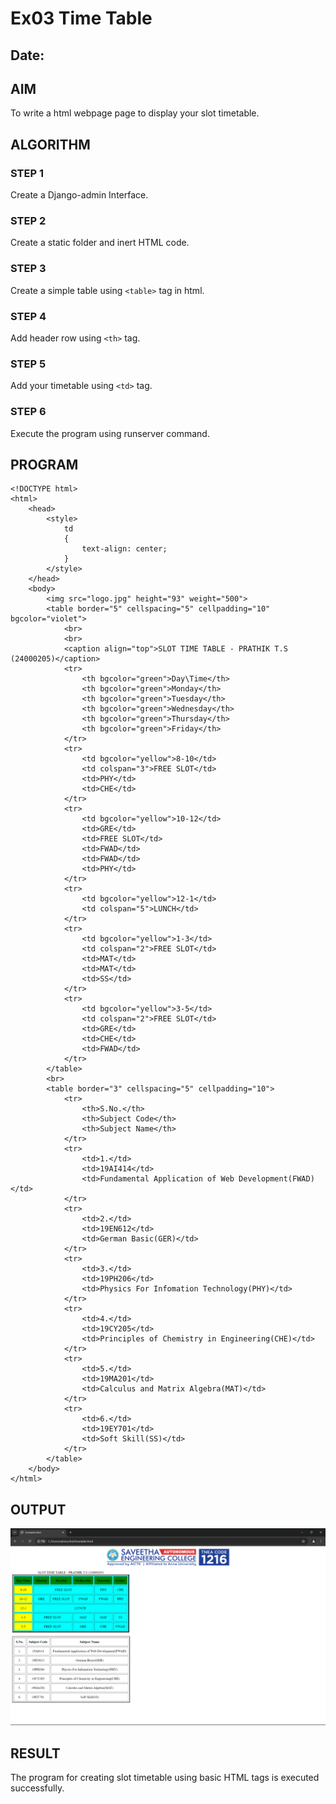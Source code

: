 # Ex03 Time Table
## Date:

## AIM
To write a html webpage page to display your slot timetable.

## ALGORITHM
### STEP 1
Create a Django-admin Interface.

### STEP 2
Create a static folder and inert HTML code.

### STEP 3
Create a simple table using ```<table>``` tag in html.

### STEP 4
Add header row using ```<th>``` tag.

### STEP 5
Add your timetable using ```<td>``` tag.

### STEP 6
Execute the program using runserver command.

## PROGRAM
```
<!DOCTYPE html>
<html>
    <head>
        <style>
            td
            {
                text-align: center;
            }
        </style>
    </head>
    <body>
        <img src="logo.jpg" height="93" weight="500">
        <table border="5" cellspacing="5" cellpadding="10" bgcolor="violet">
            <br>
            <br>
            <caption align="top">SLOT TIME TABLE - PRATHIK T.S (24000205)</caption>
            <tr>
                <th bgcolor="green">Day\Time</th>
                <th bgcolor="green">Monday</th>
                <th bgcolor="green">Tuesday</th>
                <th bgcolor="green">Wednesday</th>
                <th bgcolor="green">Thursday</th>
                <th bgcolor="green">Friday</th>  
            </tr>
            <tr>
                <td bgcolor="yellow">8-10</td>
                <td colspan="3">FREE SLOT</td>
                <td>PHY</td>
                <td>CHE</td>
            </tr>
            <tr>
                <td bgcolor="yellow">10-12</td>
                <td>GRE</td>
                <td>FREE SLOT</td>
                <td>FWAD</td>
                <td>FWAD</td>
                <td>PHY</td>
            </tr>
            <tr>
                <td bgcolor="yellow">12-1</td>
                <td colspan="5">LUNCH</td>
            </tr>
            <tr>
                <td bgcolor="yellow">1-3</td>
                <td colspan="2">FREE SLOT</td>
                <td>MAT</td>
                <td>MAT</td>
                <td>SS</td>
            </tr>
            <tr>
                <td bgcolor="yellow">3-5</td>
                <td colspan="2">FREE SLOT</td>
                <td>GRE</td>
                <td>CHE</td>
                <td>FWAD</td>
            </tr>
        </table>
        <br>
        <table border="3" cellspacing="5" cellpadding="10">
            <tr>
                <th>S.No.</th>
                <th>Subject Code</th>
                <th>Subject Name</th>
            </tr>
            <tr>
                <td>1.</td>
                <td>19AI414</td>
                <td>Fundamental Application of Web Development(FWAD)</td>
            </tr>
            <tr>
                <td>2.</td>
                <td>19EN612</td>
                <td>German Basic(GER)</td>
            </tr>
            <tr>
                <td>3.</td>
                <td>19PH206</td>
                <td>Physics For Infomation Technology(PHY)</td>
            </tr>
            <tr>
                <td>4.</td>
                <td>19CY205</td>
                <td>Principles of Chemistry in Engineering(CHE)</td>
            </tr>
            <tr>
                <td>5.</td>
                <td>19MA201</td>
                <td>Calculus and Matrix Algebra(MAT)</td>
            </tr>
            <tr>
                <td>6.</td>
                <td>19EY701</td>
                <td>Soft Skill(SS)</td>
            </tr>
        </table>
    </body>
</html>
```
## OUTPUT
![alt text](image.png)

## RESULT
The program for creating slot timetable using basic HTML tags is executed successfully.
